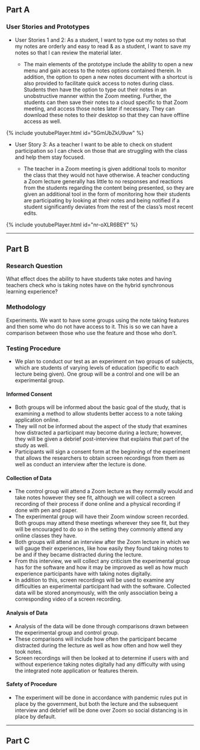 ## Part A

### User Stories and Prototypes

* User Stories 1 and 2: As a student, I want to type out my notes so that my notes are orderly and easy to read & as a student, I want to save my notes so that I can review the material later.

     - The main elements of the prototype include the ability to open a new menu and gain access to the notes options contained therein. In addition, the option to open a new notes document with a shortcut is also provided to facilitate quick access to notes during class.  Students then have the option to type out their notes in an unobstructive manner within the Zoom meeting. Further, the students can then save their notes to a cloud specific to that Zoom meeting, and access those notes later if necessary. They can download these notes to their desktop so that they can have offline access as well.

{% include youtubePlayer.html id="5GmUbZkU9uw" %}

* User Story 3: As a teacher I want to be able to check on student participation so I can check on those that are struggling with the class and help them stay focused.

     - The teacher in a Zoom meeting is given additional tools to monitor the class that they would not have otherwise. A teacher conducting a Zoom lecture generally has little to no responses and reactions from the students regarding the content being presented, so they are given an additional tool in the form of monitoring how their students are participating by looking at their notes and being notified if a student significantly deviates from the rest of the class’s most recent edits.

{% include youtubePlayer.html id="nr-oXLR6BEY" %}

-----------------------------------------------------------------------------------------------------------------------------------------------------------------------------------

## Part B

### Research Question

What effect does the ability to have students take notes and having teachers check who is taking notes have on the hybrid synchronous learning experience?

### Methodology

Experiments. We want to have some groups using the note taking features and then some who do not have access to it. This is so we can have a comparison between those who use the feature and those who don’t.

### Testing Procedure

* We plan to conduct our test as an experiment on two groups of subjects, which are students of varying levels of education (specific to each lecture being given). One group will be a control and one will be an experimental group. 

#### Informed Consent

* Both groups will be informed about the basic goal of the study, that is examining a method to allow students better access to a note taking application online. 
* They will not be informed about the aspect of the study that examines how distracted a participant may become during a lecture; however, they will be given a debrief post-interview that explains that part of the study as well. 
* Participants will sign a consent form at the beginning of the experiment that allows the researchers to obtain screen recordings from them as well as conduct an interview after the lecture is done.

#### Collection of Data

* The control group will attend a Zoom lecture as they normally would and take notes however they see fit, although we will collect a screen recording of their process if done online and a physical recording if done with pen and paper. 
* The experimental group will have their Zoom window screen recorded. Both groups may attend these meetings wherever they see fit, but they will be encouraged to do so in the setting they commonly attend any online classes they have. 
* Both groups will attend an interview after the Zoom lecture in which we will gauge their experiences, like how easily they found taking notes to be and if they became distracted during the lecture. 
* From this interview, we will collect any criticism the experimental group has for the software and how it may be improved as well as how much experience participants have with taking notes digitally. 
* In addition to this, screen recordings will be used to examine any difficulties an experimental participant had with the software. Collected data will be stored anonymously, with the only association being a corresponding video of a screen recording.

#### Analysis of Data

* Analysis of the data will be done through comparisons drawn between the experimental group and control group. 
* These comparisons will include how often the participant became distracted during the lecture as well as how often and how well they took notes. 
* Screen recordings will then be looked at to determine if users with and without experience taking notes digitally had any difficulty with using the integrated note application or features therein.

#### Safety of Procedure

* The experiment will be done in accordance with pandemic rules put in place by the government, but both the lecture and the subsequent interview and debrief will be done over Zoom so social distancing is in place by default.


---------------------------------------------------------------------------------------------------------------------------------------------------------------------------------

## Part C
